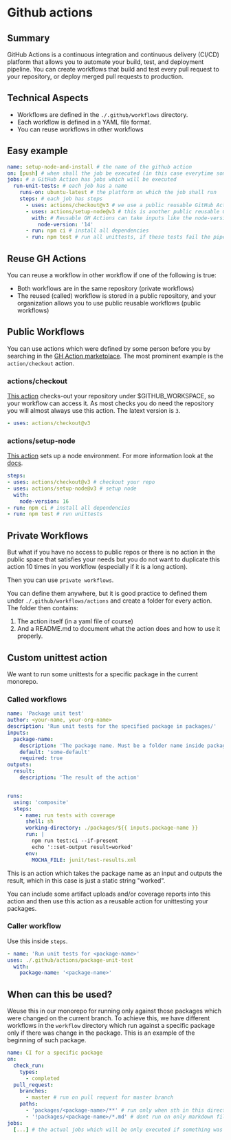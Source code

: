 # Github actions

## Summary

GitHub Actions is a continuous integration and continuous delivery (CI/CD) platform that allows you to automate your build, test, and deployment pipeline. You can create workflows that build and test every pull request to your repository, or deploy merged pull requests to production.

## Technical Aspects

* Workflows are defined in the `./.github/workflows` directory.
* Each workflow is defined in a YAML file format.
* You can reuse workflows in other workflows

## Easy example

```yml
name: setup-node-and-install # the name of the github action
on: [push] # when shall the job be executed (in this case everytime something gets pushed to the repo)
jobs: # a GitHub Action has jobs which will be executed
  run-unit-tests: # each job has a name
    runs-on: ubuntu-latest # the platform on which the job shall run
    steps: # each job has steps
      - uses: actions/checkout@v3 # we use a public reusable GitHub Action which clones and checkouts our current repo
      - uses: actions/setup-node@v3 # this is another public reusable GitHub Action which setups node, so we can use node without having to install it ourselves
        with: # Reusable GH Actions can take inputs like the node-version in this case
          node-version: '14'
      - run: npm ci # install all dependencies
      - run: npm test # run all unittests, if these tests fail the pipeline will fail too

```

## Reuse GH Actions

You can reuse a workflow in other workflow if one of the following is true:

* Both workflows are in the same repository (private workflows)
* The reused (called) workflow is stored in a public repository, and your organization allows you to use public reusable workflows (public workflows)

## Public Workflows

You can use actions which were defined by some person before you by searching in the [GH Action marketplace](https://github.com/marketplace?type=). The most prominent example is the `action/checkout` action.

### actions/checkout

[This action](https://github.com/marketplace/actions/checkout) checks-out your repository under $GITHUB_WORKSPACE, so your workflow can access it. As most checks you do need the repository you will almost always use this action. The latext version is `3`.

```yml
- uses: actions/checkout@v3
```

### actions/setup-node

[This action](https://github.com/marketplace/actions/setup-node-js-environment) sets up a node environment. For more information look at the [docs](https://github.com/marketplace/actions/setup-node-js-environment).

```yml
steps:
- uses: actions/checkout@v3 # checkout your repo
- uses: actions/setup-node@v3 # setup node
  with:
    node-version: 16
- run: npm ci # install all dependencies
- run: npm test # run unittests
```


## Private Workflows

But what if you have no access to public repos or there is no action in the public space that satisfies your needs but you do not want to duplicate this action 10 times in you workflow (especially if it is a long action).

Then you can use `private workflows`.

You can define them anywhere, but it is good practice to defined them under `./.github/workflows/actions` and create a folder for every action. The folder then contains:

1. The action itself (in a yaml file of course)
2. And a README.md to document what the action does and how to use it properly.

## Custom unittest action

We want to run some unittests for a specific package in the current monorepo.

### Called workflows

```yml
name: 'Package unit test'
author: <your-name, your-org-name>
description: 'Run unit tests for the specified package in packages/'
inputs:
  package-name:
    description: 'The package name. Must be a folder name inside packages/'
    default: 'some-default'
    required: true
outputs:
  result:
    description: 'The result of the action'


runs:
  using: 'composite'
  steps:
    - name: run tests with coverage
      shell: sh
      working-directory: ./packages/${{ inputs.package-name }}
      run: |
        npm run test:ci --if-present
        echo '::set-output result=worked'
      env:
        MOCHA_FILE: junit/test-results.xml
```

This is an action which takes the package name as an input and outputs the result, which in this case is just a static string "worked".

You can include some artifact uploads and/or coverage reports into this action and then use this action as a reusable action for unittesting your packages.

### Caller workflow

Use this inside `steps`.

```yaml
- name: 'Run unit tests for <package-name>'
uses: ./.github/actions/package-unit-test
  with:
    package-name: '<package-name>'
```

## When can this be used?

Weuse this in our monorepo for running only against those packages which were changed on the current branch. To achieve this, we have different workflows in the `workflow` directory which run against a specific package only if there was change in the package. This is an example of the beginning of such package.


```yml
name: CI for a specific package
on:
  check_run:
    types:
      - completed
  pull_request:
    branches:
      - master # run on pull request for master branch
    paths:
      - 'packages/<package-name>/**' # run only when sth in this directory gets changed
      - '!packages/<package-name>/*.md' # dont run on only markdown files changes (because why should we?)
jobs:
  [...] # the actual jobs which will be only executed if something was changed which is included by the 'paths' option and if it's a pull request on to master
```